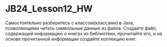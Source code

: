 # JB24_Lesson12_HW
Самостоятельно разберитесь с классом(классами) в Java, позволяющими читать символьные данные из файла. Создайте файл, содержащий информацию о книгах из библиотеки, прочитайте его, и на основе прочитанной информации создайте коллекцию книг.
